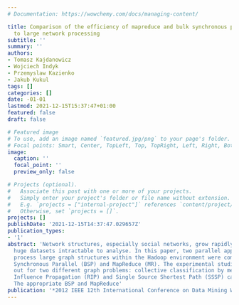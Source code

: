 ```yaml
---
# Documentation: https://wowchemy.com/docs/managing-content/

title: Comparison of the efficiency of mapreduce and bulk synchronous parallel approaches
  to large network processing
subtitle: ''
summary: ''
authors:
- Tomasz Kajdanowicz
- Wojciech Indyk
- Przemyslaw Kazienko
- Jakub Kukul
tags: []
categories: []
date: -01-01
lastmod: 2021-12-15T15:37:47+01:00
featured: false
draft: false

# Featured image
# To use, add an image named `featured.jpg/png` to your page's folder.
# Focal points: Smart, Center, TopLeft, Top, TopRight, Left, Right, BottomLeft, Bottom, BottomRight.
image:
  caption: ''
  focal_point: ''
  preview_only: false

# Projects (optional).
#   Associate this post with one or more of your projects.
#   Simply enter your project's folder or file name without extension.
#   E.g. `projects = ["internal-project"]` references `content/project/deep-learning/index.md`.
#   Otherwise, set `projects = []`.
projects: []
publishDate: '2021-12-15T14:37:47.029657Z'
publication_types:
- '1'
abstract: 'Network structures, especially social networks, grow rapidly and provide
  huge datasets intractable to analyse. In this paper, two parallel approaches to
  process large graph structures within the Hadoop environment were compared: Bulk
  Synchronous Parallel (BSP) and MapReduce (MR). The experimental studies were carried
  out for two different graph problems: collective classification by means of Relational
  Influence Propagation (RIP) and Single Source Shortest Path (SSSP) calculation.
  The appropriate BSP and MapReduce'
publication: '*2012 IEEE 12th International Conference on Data Mining Workshops*'
---
```

